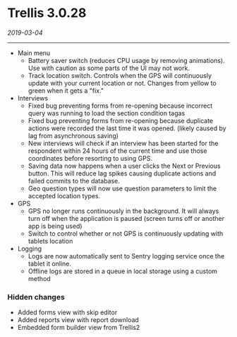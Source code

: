 # Trellis 3.0.28

*2019-03-04*

---
- Main menu
  - Battery saver switch (reduces CPU usage by removing animations). Use with caution as some parts of the UI may not work.
  - Track location switch. Controls when the GPS will continuously update with your current location or not. Changes from yellow to green when it gets a "fix."
- Interviews
  - Fixed bug preventing forms from re-opening because incorrect query was running to load the section condition tagas
  - Fixed bug preventing forms from re-opening because duplicate actions were recorded the last time it was opened. (likely caused by lag from asynchronous saving)
  - New interviews will check if an interview has been started for the respondent within 24 hours of the current time and use those coordinates before resorting to using GPS.
  - Saving data now happens when a user clicks the Next or Previous button. This will reduce lag spikes causing duplicate actions and failed commits to the database.
  - Geo question types will now use question parameters to limit the accepted location types.
- GPS
  - GPS no longer runs continuously in the background. It will always turn off when the application is paused (screen turns off or another app is being used)
  - Switch to control whether or not GPS is continuously updating with tablets location
- Logging
  - Logs are now automatically sent to Sentry logging service once the tablet it online.
  - Offline logs are stored in a queue in local storage using a custom method


### Hidden changes
- Added forms view with skip editor
- Added reports view with report download
- Embedded form builder view from Trellis2
